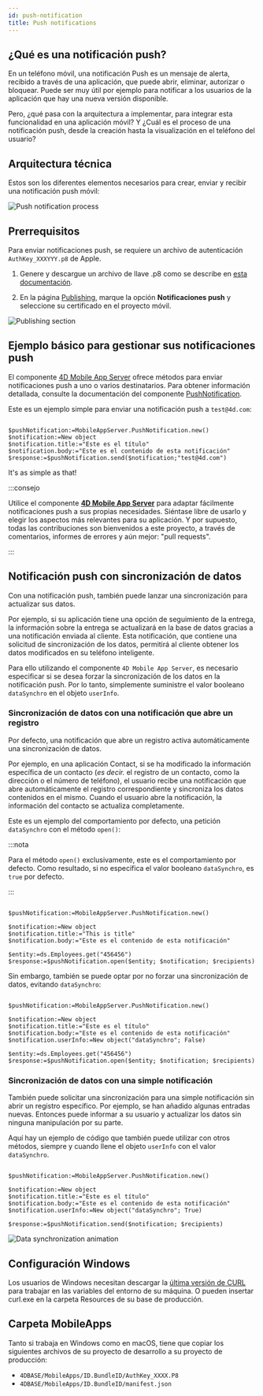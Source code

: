 ```yaml
---
id: push-notification
title: Push notifications
---
```



## ¿Qué es una notificación push?

En un teléfono móvil, una notificación Push es un mensaje de alerta, recibido a través de una aplicación, que puede abrir, eliminar, autorizar o bloquear. Puede ser muy útil por ejemplo para notificar a los usuarios de la aplicación que hay una nueva versión disponible.

Pero, ¿qué pasa con la arquitectura a implementar, para integrar esta funcionalidad en una aplicación móvil? Y ¿Cuál es el proceso de una notificación push, desde la creación hasta la visualización en el teléfono del usuario?

## Arquitectura técnica

Estos son los diferentes elementos necesarios para crear, enviar y recibir una notificación push móvil:

![Push notification process](img/4D-for-ios-push-notification.png)

## Prerrequisitos

Para enviar notificaciones push, se requiere un archivo de autenticación `AuthKey_XXXYYY.p8` de Apple.

1. Genere y descargue un archivo de llave .p8 como se describe en [esta documentación](https://github.com/4d-for-ios/4D-Mobile-App-Server/blob/master/Documentation/Generate_p8.md).

2. En la página [Publishing](../project-definition/publishing), marque la opción **Notificaciones push** y seleccione su certificado en el proyecto móvil.

![Publishing section](img/push-notification-publishing-section.png)


## Ejemplo básico para gestionar sus notificaciones push

El componente [4D Mobile App Server](https://github.com/4d-for-ios/4D-Mobile-App-Server/tree/master) ofrece métodos para enviar notificaciones push a uno o varios destinatarios. Para obtener información detallada, consulte la documentación del componente [PushNotification](https://github.com/4d-for-ios/4D-Mobile-App-Server/blob/master/Documentation/Classes/PushNotification.md).

Este es un ejemplo simple para enviar una notificación push a `test@4d.com`:

```4d

$pushNotification:=MobileAppServer.PushNotification.new() 
$notification:=New object 
$notification.title:="Este es el título" 
$notification.body:="Este es el contenido de esta notificación" 
$response:=$pushNotification.send($notification;"test@4d.com")

```

It's as simple as that!

:::consejo

Utilice el componente [**4D Mobile App Server**](https://github.com/4d-for-ios/4D-Mobile-App-Server/blob/master/Documentation/Classes/PushNotification.md) para adaptar fácilmente notificaciones push a sus propias necesidades. Siéntase libre de usarlo y elegir los aspectos más relevantes para su aplicación. Y por supuesto, todas las contribuciones son bienvenidos a este proyecto, a través de comentarios, informes de errores y aún mejor: "pull requests".

:::

## Notificación push con sincronización de datos

Con una notificación push, también puede lanzar una sincronización para actualizar sus datos.

Por ejemplo, si su aplicación tiene una opción de seguimiento de la entrega, la información sobre la entrega se actualizará en la base de datos gracias a una notificación enviada al cliente. Esta notificación, que contiene una solicitud de sincronización de los datos, permitirá al cliente obtener los datos modificados en su teléfono inteligente.

Para ello utilizando el componente `4D Mobile App Server`, es necesario especificar si se desea forzar la sincronización de los datos en la notificación push. Por lo tanto, simplemente suministre el valor booleano `dataSynchro` en el objeto `userInfo`.

### Sincronización de datos con una notificación que abre un registro

Por defecto, una notificación que abre un registro activa automáticamente una sincronización de datos.

Por ejemplo, en una aplicación Contact, si se ha modificado la información específica de un contacto (*es decir.* el registro de un contacto, como la dirección o el número de teléfono), el usuario recibe una notificación que abre automáticamente el registro correspondiente y sincroniza los datos contenidos en el mismo. Cuando el usuario abre la notificación, la información del contacto se actualiza completamente.

Este es un ejemplo del comportamiento por defecto, una petición `dataSynchro` con el método `open()`:

:::nota

Para el método `open()` exclusivamente, este es el comportamiento por defecto. Como resultado, si no especifica el valor booleano `dataSynchro`, es `true` por defecto.

:::

```4d

$pushNotification:=MobileAppServer.PushNotification.new()

$notification:=New object
$notification.title:="This is title" 
$notification.body:="Este es el contenido de esta notificación" 

$entity:=ds.Employees.get("456456")
$response:=$pushNotification.open($entity; $notification; $recipients)

```

Sin embargo, también se puede optar por no forzar una sincronización de datos, evitando `dataSynchro`:

```4d

$pushNotification:=MobileAppServer.PushNotification.new()

$notification:=New object
$notification.title:="Este es el título" 
$notification.body:="Este es el contenido de esta notificación" 
$notification.userInfo:=New object("dataSynchro"; False)

$entity:=ds.Employees.get("456456")
$response:=$pushNotification.open($entity; $notification; $recipients)

```

### Sincronización de datos con una simple notificación

También puede solicitar una sincronización para una simple notificación sin abrir un registro específico. Por ejemplo, se han añadido algunas entradas nuevas. Entonces puede informar a su usuario y actualizar los datos sin ninguna manipulación por su parte.

Aquí hay un ejemplo de código que también puede utilizar con otros métodos, siempre y cuando llene el objeto `userInfo` con el valor `dataSynchro`.

```4d

$pushNotification:=MobileAppServer.PushNotification.new()

$notification:=New object
$notification.title:="Este es el título" 
$notification.body:="Este es el contenido de esta notificación" 
$notification.userInfo:=New object("dataSynchro"; True)

$response:=$pushNotification.send($notification; $recipients)

```
![Data synchronization animation](img/pushandSynchro.gif)

## Configuración Windows

Los usuarios de Windows necesitan descargar la [última versión de CURL](https://curl.se/download.html) para trabajar en las variables del entorno de su máquina. O pueden insertar curl.exe en la carpeta Resources de su base de producción.

## Carpeta MobileApps

Tanto si trabaja en Windows como en macOS, tiene que copiar los siguientes archivos de su proyecto de desarrollo a su proyecto de producción:

- `4DBASE/MobileApps/ID.BundleID/AuthKey_XXXX.P8`
- `4DBASE/MobileApps/ID.BundleID/manifest.json`


